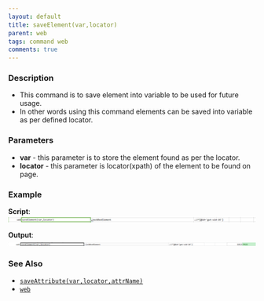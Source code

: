 ```yaml
---
layout: default
title: saveElement(var,locator)
parent: web
tags: command web
comments: true
---
```


### Description

- This command is to save element into variable to be used for future usage.
- In other words using this command elements can be saved into variable as per defined locator.

### Parameters

- **var** - this parameter is to store the element found as per the locator.
- **locator** - this parameter is locator(xpath) of the element to be found on page.

### Example

**Script**:<br/>
![](image/saveElement_01.png)

**Output**:<br/>
![](image/saveElement_02.png)

### See Also

- [`saveAttribute(var,locator,attrName)`](saveAttribute(var,locator,attrName))
- [`web`](index)